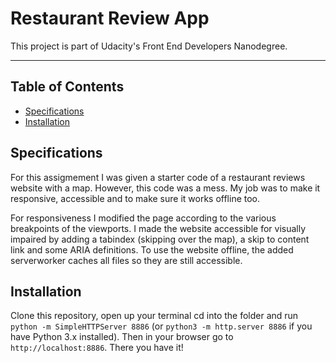 # Restaurant Review App
This project is part of Udacity's Front End Developers Nanodegree.

---

## Table of Contents

- [Specifications](#specifications)
- [Installation](#installation)

## Specifications

For this assigmement I was given a starter code of a restaurant reviews website with a map. However, this code was a mess. My job was to make it responsive, accessible and to make sure it works offline too.

For responsiveness I modified the page according to the various breakpoints of the viewports.
I made the website accessible for visually impaired by adding a tabindex (skipping over the map), a skip to content link and some ARIA definitions.
To use the website offline, the added serverworker caches all files so they are still accessible.

## Installation

Clone this repository, open up your terminal cd into the folder and run `python -m SimpleHTTPServer 8886` (or `python3 -m http.server 8886` if you have Python 3.x installed). Then in your browser go to `http://localhost:8886`. There you have it!